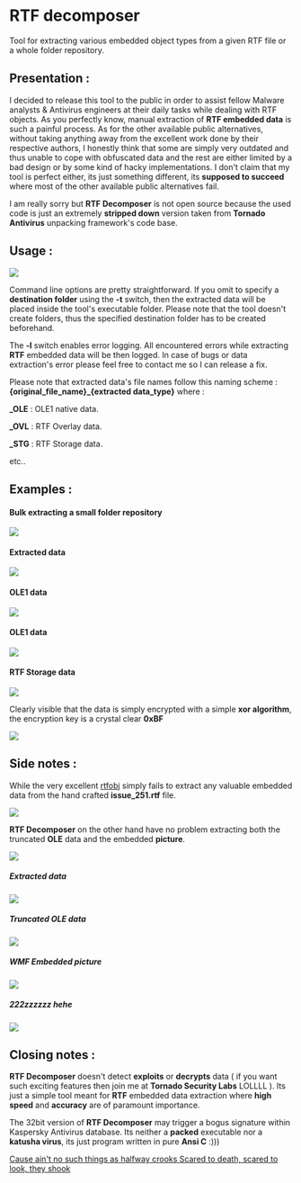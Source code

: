 # RTF decomposer

Tool for extracting various embedded object types from a given RTF file or a whole folder repository.


## Presentation :

I decided to release this tool to the public in order to assist fellow Malware analysts & Antivirus engineers at their daily tasks while dealing with RTF objects. As you perfectly know, manual extraction of <b>RTF embedded data</b> is such a painful process. As for the other available public alternatives, without taking anything away from the excellent work done by their respective authors, I honestly think that some are simply very outdated and thus unable to cope with obfuscated data and the rest are either limited by a bad design or by some kind of hacky implementations. I don't claim that my tool is perfect either, its just something different, its <b>supposed to succeed</b> where most of the other available public alternatives fail.

I am really sorry but <b>RTF Decomposer</b> is not open source because the used code is just an extremely <b>stripped down</b> version taken from <b>Tornado Antivirus</b> unpacking framework's code base.


## Usage :


![](pictures/rtf_decomp.png)

Command line options are pretty straightforward. If you omit to specify a <b>destination folder</b> using the <b>-t</b> switch, then the extracted data will be placed inside the tool's executable folder. Please note that the tool doesn't create folders, thus the specified destination folder has to be created beforehand. 

The <b>-l</b> switch enables error logging. All encountered errors while extracting <b>RTF</b> embedded data will be then logged. In case of bugs or data extraction's error please feel free to contact me so I can release a fix.

Please note that extracted data's file names follow this naming scheme : <b>{original_file_name}_{extracted data_type}</b> where :

<b>_OLE</b> : OLE1 native data.

<b>_OVL</b> : RTF Overlay data.

<b>_STG</b> : RTF Storage data.


etc..



## Examples :


#### Bulk extracting a small folder repository

![](pictures/rtf_decomp_result.png)


#### Extracted data

![](pictures/folder.png)


#### OLE1 data

![](pictures/ole_shoot.png)

#### OLE1 data

![](pictures/ole_shoot1.png)

#### RTF Storage data

![](pictures/enc_storage.png)

Clearly visible that the data is simply encrypted with a simple <b>xor algorithm</b>, the encryption key is a crystal clear <b>0xBF</b>

![](pictures/dec_storage.png)

## Side notes : 

While the very excellent <a href="https://github.com/decalage2/oletools/blob/master/oletools/rtfobj.py">rtfobj</a> simply fails to extract any valuable embedded data from the hand crafted <b>issue_251.rtf</b> file.

![](pictures/notepad.png)

<b>RTF Decomposer</b> on the other hand have no problem extracting both the truncated <b>OLE</b> data and the embedded <b>picture</b>.

![](pictures/issue_251.png)
##### Extracted data
![](pictures/251_folder.png)
##### Truncated OLE data
![](pictures/251_ole.png)
##### WMF Embedded picture
![](pictures/251_pic.png)
##### 222zzzzzz hehe
![](pictures/251_pic_dump.png)

## Closing notes :

<b>RTF Decomposer</b> doesn't detect <b>exploits</b> or <b>decrypts</b> data ( if you want such exciting features then join me at <b>Tornado Security Labs</b> LOLLLL ). Its just a simple tool meant for <b>RTF</b> embedded data extraction where <b>high speed</b> and <b>accuracy</b> are of paramount importance.

The 32bit version of <b>RTF Decomposer</b> may trigger a bogus signature within Kaspersky Antivirus database. Its neither a <b>packed</b> executable nor a <b>katusha virus</b>, its just program written in pure <b>Ansi C</b> :))) 

<a href="https://www.youtube.com/watch?v=yoYZf-lBF_U">Cause ain't no such things as halfway crooks 
Scared to death, scared to look, they shook</a>
